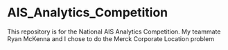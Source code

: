 # AIS_Analytics_Competition
This repository is for the National AIS Analytics Competition. My teammate Ryan McKenna and I chose to do the Merck Corporate Location problem 

